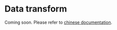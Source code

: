 # Data transform

Coming soon. Please refer to [chinese documentation](../../zh_cn/tutorials/data_transform.md).
